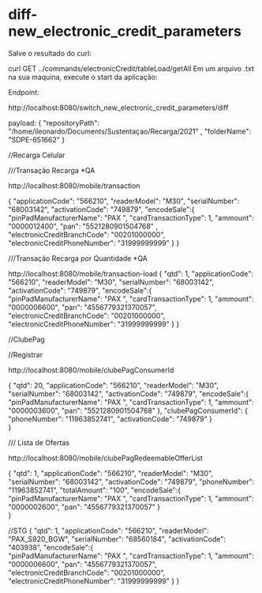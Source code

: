 # diff-new_electronic_credit_parameters


Salve o resultado do curl:

curl GET ../commands/electronicCredit/tableLoad/getAll
Em um arquivo .txt na sua maquina, execute o start da aplicação:


Endpoint:

http://localhost:8080/switch_new_electronic_credit_parameters/diff

payload:
{
    "repositoryPath": "/home/ileonardo/Documents/Sustentaçao/Recarga/2021" ,
    "folderName":  "SDPE-651662"
}


//Recarga Celular



///Transação Recarga *QA

http://localhost:8080/mobile/transaction

{
"applicationCode": "566210",
"readerModel": "M30",
"serialNumber": "68003142",
"activationCode": "749879",
"encodeSale":{   
"pinPadManufacturerName": "PAX                 ",
"cardTransactionType": 1,
"ammount": "0000012400",
"pan": "5521280901504768" ,
"electronicCreditBranchCode": "00201000000",
"electronicCreditPhoneNumber": "31999999999"
}
}




///Transação Recarga por Quantidade *QA

http://localhost:8080/mobile/transaction-load
{
"qtd": 1,
"applicationCode": "566210",
"readerModel": "M30",
"serialNumber": "68003142",
"activationCode": "749879",
"encodeSale":{   
"pinPadManufacturerName": "PAX                 ",
"cardTransactionType": 1,
"ammount": "0000006600",
"pan": "4556779321370057",
"electronicCreditBranchCode": "00201000000",
"electronicCreditPhoneNumber": "31999999999"
}
}





//ClubePag

//Registrar

http://localhost:8080/mobile/clubePagConsumerId

{
"qtd": 20,
"applicationCode": "566210",
"readerModel": "M30",
"serialNumber": "68003142",
"activationCode": "749879",
"encodeSale":{   
"pinPadManufacturerName": "PAX                 ",
"cardTransactionType": 1,
"ammount": "0000003600",
"pan": "5521280901504768"
},
"clubePagConsumerId": {
"phoneNumber": "11963852741",
"activationCode": "749879"
}   
}



/// Lista de Ofertas

http://localhost:8080/mobile/clubePagRedeemableOfferList

{
"qtd": 1,
"applicationCode": "566210",
"readerModel": "M30",
"serialNumber": "68003142",
"activationCode": "749879",
"phoneNumber": "11963852741",
"totalAmount": "100",
"encodeSale":{   
"pinPadManufacturerName": "PAX                 ",
"cardTransactionType": 1,
"ammount": "0000002600",
"pan": "4556779321370057"
}   
}





//STG
{
"qtd": 1,
"applicationCode": "566210",
"readerModel": "PAX_S920_BGW",
"serialNumber": "68560184",
"activationCode": "403938",
"encodeSale":{   
"pinPadManufacturerName": "PAX                 ",
"cardTransactionType": 1,
"ammount": "0000006600",
"pan": "4556779321370057",
"electronicCreditBranchCode": "00201000000",
"electronicCreditPhoneNumber": "31999999999"
}
}

 